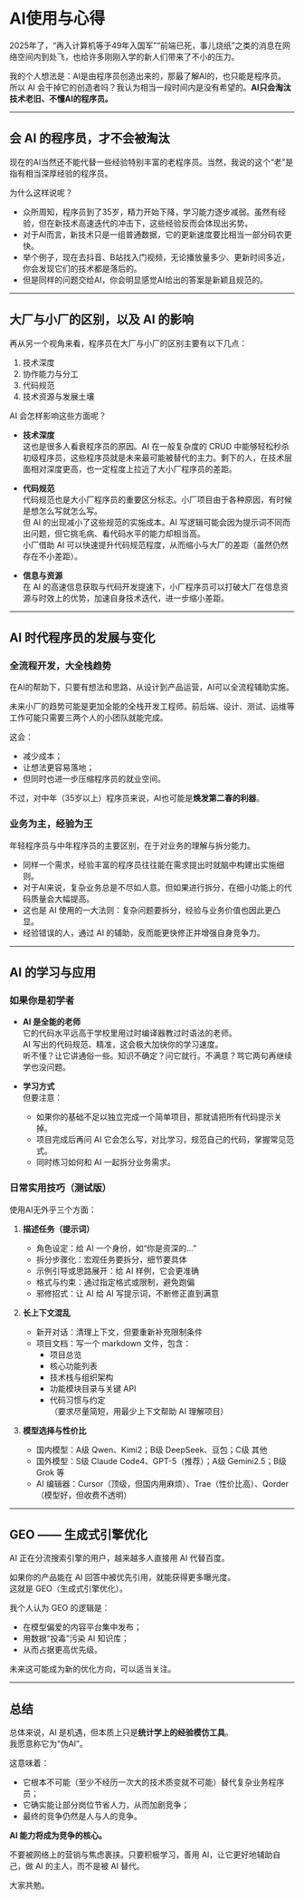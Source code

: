 # AI使用与心得

2025年了，“再入计算机等于49年入国军”“前端已死，事儿烧纸”之类的消息在网络空间内到处飞，也给许多刚刚入学的新人们带来了不小的压力。  

我的个人想法是：AI是由程序员创造出来的，那最了解AI的，也只能是程序员。  
所以 AI 会干掉它的创造者吗？我认为相当一段时间内是没有希望的。**AI只会淘汰技术老旧、不懂AI的程序员。**

---

## 会 AI 的程序员，才不会被淘汰

现在的AI当然还不能代替一些经验特别丰富的老程序员。当然，我说的这个“老”是指有相当深厚经验的程序员。  

为什么这样说呢？  

- 众所周知，程序员到了35岁，精力开始下降，学习能力逐步减弱。虽然有经验，但在新技术高速迭代的冲击下，这些经验反而会体现出劣势。  
- 对于AI而言，新技术只是一组普通数据，它的更新速度要比相当一部分码农更快。  
- 举个例子，现在去抖音、B站找入门视频，无论播放量多少、更新时间多近，你会发现它们的技术都是落后的。  
- 但是同样的问题交给AI，你会明显感觉AI给出的答案是新颖且规范的。  

---

## 大厂与小厂的区别，以及 AI 的影响

再从另一个视角来看，程序员在大厂与小厂的区别主要有以下几点：

1. 技术深度  
2. 协作能力与分工  
3. 代码规范  
4. 技术资源与发展土壤  

AI 会怎样影响这些方面呢？

- **技术深度**  
  这也是很多人看衰程序员的原因。AI 在一般复杂度的 CRUD 中能够轻松秒杀初级程序员，这些程序员就是未来最可能被替代的主力。剩下的人，在技术层面相对深度更高，也一定程度上拉近了大小厂程序员的差距。  

- **代码规范**  
  代码规范也是大小厂程序员的重要区分标志。小厂项目由于各种原因，有时候是想怎么写就怎么写。  
  但 AI 的出现减小了这些规范的实施成本。AI 写逻辑可能会因为提示词不同而出问题，但它挑毛病、看代码水平的能力却相当高。  
  小厂借助 AI 可以快速提升代码规范程度，从而缩小与大厂的差距（虽然仍然存在不小差距）。  

- **信息与资源**  
  在 AI 的高速信息获取与代码开发提速下，小厂程序员可以打破大厂在信息资源与时效上的优势，加速自身技术迭代，进一步缩小差距。  

---

## AI 时代程序员的发展与变化

### 全流程开发，大全栈趋势

在AI的帮助下，只要有想法和思路，从设计到产品运营，AI可以全流程辅助实施。  

未来小厂的趋势可能是更加全能的全栈开发工程师。前后端、设计、测试、运维等工作可能只需要三两个人的小团队就能完成。  

这会：  
- 减少成本；  
- 让想法更容易落地；  
- 但同时也进一步压缩程序员的就业空间。  

不过，对中年（35岁以上）程序员来说，AI也可能是**焕发第二春的利器**。  

### 业务为主，经验为王

年轻程序员与中年程序员的主要区别，在于对业务的理解与拆分能力。  

- 同样一个需求，经验丰富的程序员往往能在需求提出时就脑中构建出实施细则。  
- 对于AI来说，复杂业务总是不尽如人意。但如果进行拆分，在细小功能上的代码质量会大幅提高。  
- 这也是 AI 使用的一大法则：复杂问题要拆分，经验与业务价值也因此更凸显。  
- 经验错误的人，通过 AI 的辅助，反而能更快修正并增强自身竞争力。  

---

## AI 的学习与应用

### 如果你是初学者

- **AI 是全能的老师**  
  它的代码水平远高于学校里用过时编译器教过时语法的老师。  
  AI 写出的代码规范、精准，这会极大加快你的学习速度。  
  听不懂？让它讲通俗一些。知识不确定？问它就行。不满意？骂它两句再继续学也没问题。  

- **学习方式**  
  但要注意：  
  - 如果你的基础不足以独立完成一个简单项目，那就请把所有代码提示关掉。  
  - 项目完成后再问 AI 它会怎么写，对比学习，规范自己的代码，掌握常见范式。  
  - 同时练习如何和 AI 一起拆分业务需求。  

### 日常实用技巧（测试版）

使用AI无外乎三个方面：

1. **描述任务（提示词）**  
   - 角色设定：给 AI 一个身份，如“你是资深的…”  
   - 拆分步骤化：宏观任务要拆分，细节要具体  
   - 示例引导或思路展开：给 AI 样例，它会更准确  
   - 格式与约束：通过指定格式或限制，避免跑偏  
   - 邪修招式：让 AI 给 AI 写提示词，不断修正直到满意  

2. **长上下文混乱**  
   - 新开对话：清理上下文，但要重新补充限制条件  
   - 项目文档：写一个 markdown 文件，包含：  
     - 项目总览  
     - 核心功能列表  
     - 技术栈与组织架构  
     - 功能模块目录与关键 API  
     - 代码习惯与约定  
     （要求尽量简短，用最少上下文帮助 AI 理解项目）  

3. **模型选择与性价比**  
   - 国内模型：A级 Qwen、Kimi2；B级 DeepSeek、豆包；C级 其他  
   - 国外模型：S级 Claude Code4、GPT-5（推荐）；A级 Gemini2.5；B级 Grok 等  
   - AI 编辑器：Cursor（顶级，但国内用麻烦）、Trae（性价比高）、Qorder（模型好，但收费不透明）  

---

## GEO —— 生成式引擎优化

AI 正在分流搜索引擎的用户，越来越多人直接用 AI 代替百度。  

如果你的产品能在 AI 回答中被优先引用，就能获得更多曝光度。  
这就是 GEO（生成式引擎优化）。  

我个人认为 GEO 的逻辑是：  
- 在模型偏爱的内容平台集中发布；  
- 用数据“投毒”污染 AI 知识库；  
- 从而占据更高优先级。  

未来这可能成为新的优化方向，可以适当关注。  

---

## 总结

总体来说，AI 是机遇，但本质上只是**统计学上的经验模仿工具**。  
我愿意称它为“伪AI”。  

这意味着：  
- 它根本不可能（至少不经历一次大的技术质变就不可能）替代复杂业务程序员；  
- 它确实能让部分岗位节省人力，从而加剧竞争；  
- 最终的竞争仍然是人与人的竞争。  

**AI 能力将成为竞争的核心。**  

不要被网络上的营销与焦虑裹挟。只要积极学习，善用 AI，让它更好地辅助自己，做 AI 的主人，而不是被 AI 替代。  

大家共勉。
